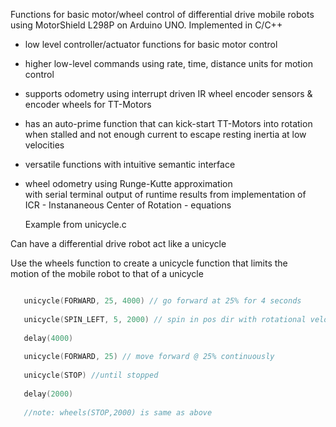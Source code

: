 Functions for basic motor/wheel control of differential drive mobile robots\
using MotorShield L298P on Arduino UNO. Implemented in C/C++ 
   
 * low level controller/actuator functions for basic motor control
   
 * higher low-level commands using  rate, time, distance units for motion control
   
 * supports odometry using interrupt driven IR wheel encoder sensors & encoder wheels for TT-Motors
   
 * has an auto-prime function that can kick-start TT-Motors into rotation \
   when stalled and not enough current to escape resting inertia at low velocities
   
 * versatile functions with intuitive semantic interface

 * wheel odometry using Runge-Kutte approximation\
   with serial terminal output of runtime results from implementation of\
   ICR - Instananeous Center of Rotation - equations


       
   

  
   Example from unicycle.c

Can have a differential drive robot act like a unicycle

Use the wheels function to create a unicycle function that limits the\
motion of the mobile robot to that of a unicycle
   
``` cpp

   unicycle(FORWARD, 25, 4000) // go forward at 25% for 4 seconds
   
   unicycle(SPIN_LEFT, 5, 2000) // spin in pos dir with rotational velocity (phi-dot) at 5% for 2 seconds
   
   delay(4000)
   
   unicycle(FORWARD, 25) // move forward @ 25% continuously
   
   unicycle(STOP) //until stopped
   
   delay(2000) 
   
   //note: wheels(STOP,2000) is same as above

```

